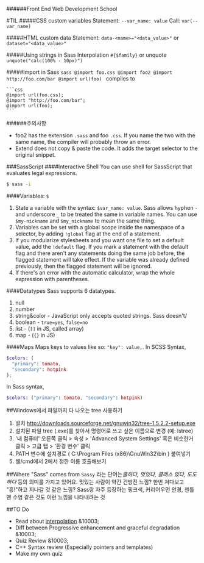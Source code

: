 ######Front End Web Development School

#TIL
#####CSS custom variables
Statement: `--var_name: value`
Call: `var(--var_name)`

#####HTML custom data
Statement: `data-<name>="<data_value>"` or `dataset="<data_value>"`

#####Using strings in Sass
Interpolation `#{$family}` or unquote `unquote("calc(100% - 10px)")`

#####Import in Sass
	```sass
	@import foo.css
	@import foo2
	@import http://foo.com/bar
	@import url(foo)
	```
compiles to

	```css
	@import url(foo.css);
	@import "http://foo.com/bar";
	@import url(foo);
	```

######주의사항
- foo2 has the extension `.sass` and foo `.css`. If you name the two with the same name, the compiler will probably throw an error.
- Extend does not copy & paste the code. It adds the target selector to the original snippet.


###SassScript
####Interactive Shell
You can use shell for SassScript that evaluates legal expressions.

```sh
$ sass -i
```

####Variables: `$`
1. State a variable with the syntax: `$var_name: value`. Sass allows hyphen `-` and underscore `_` to be treated the same in variable names. You can use `$my-nickname` and `$my_nickname` to mean the same thing.
1. Variables can be set with a global scope inside the namespace of a selector, by adding `!global` flag at the end of a statement.
1. If you modularize stylesheets and you want one file to set a default value, add the `!default` flag. If you mark a statement with the default flag and there aren't any statements doing the same job before, the flagged statement will take effect. If the variable was already defined previously, then the flagged statement will be ignored.
1. If there's an error with the automatic calculator, wrap the whole expression with parentheses.

####Datatypes
Sass supports 6 datatypes.

1. null
1. number
1. string&color - JavaScript only accepts quoted strings. Sass doesn't/
1. boolean - `true=yes`, `false=no`
1. list - (`[]` in JS, called array)
1. map - (`{}` in JS)

####Maps
Maps keys to values like so: `"key": value,`. In SCSS Syntax, 
```scss
$colors: (
  "primary": tomato,
  "secondary": hotpink
);
```

In Sass syntax,
```sass
$colors: ("primary": tomato, "secondary": hotpink)
```

##Windows에서 파일까지 다 나오는 tree 사용하기

1. 설치 http://downloads.sourceforge.net/gnuwin32/tree-1.5.2.2-setup.exe
1. 설치된 파일 tree (.exe)를 찾아서 명령어로 쓰고 싶은 이름으로 변경 (예: lstree)
2. '내 컴퓨터' 오른쪽 클릭 > 속성 > 'Advanced System Settings' 혹은 비슷한거 클릭 > 고급 탭 > '환경 변수' 클릭
2. PATH 변수에 설치경로 ( C:\Program Files (x86)\GnuWin32\bin ) 붙여넣기
3. 쉘/cmd에서 2에서 정한 이름 호출해보기

##Where "Sass" comes from
`Sassy` 라는 단어는 ​**쿨하다, 멋있다, 클래스 있다, 도도하다*​* 등의 의미를 가지고 있어요. 
멋있는 사람이 약간 건방진 느낌? 한번 쳐다보고 "흥!"하고 지나갈 것 같은 느낌?
Sass랑 자주 등장하는 핑크색, 커리어우먼 안경, 젠틀맨 수염 같은 것도 이런 느낌을 나타내려는 것

##TO Do
- Read about [interpolation](http://webdesign.tutsplus.com/tutorials/all-you-ever-need-to-know-about-sass-interpolation--cms-21375) &10003;
- Diff between Progressive enhancement and graceful degradation &10003;
- Quiz Review &10003;
- C++ Syntax review (Especially pointers and templates)
- Make my own quiz